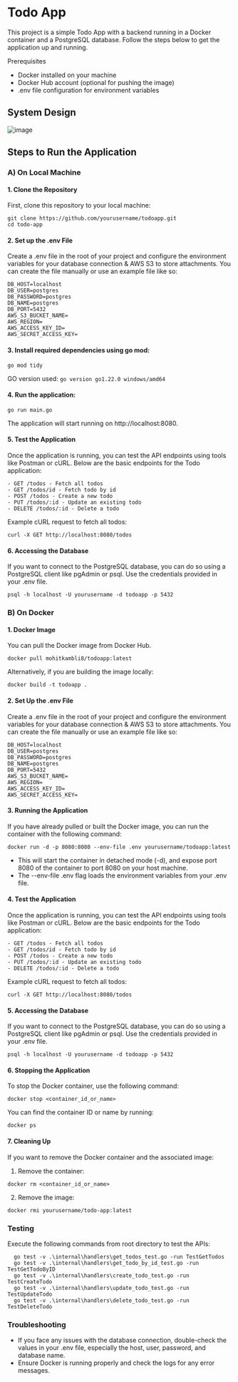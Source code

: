 # Todo App

This project is a simple Todo App with a backend running in a Docker container and a PostgreSQL database. Follow the steps below to get the application up and running.

Prerequisites
- Docker installed on your machine
- Docker Hub account (optional for pushing the image)
- .env file configuration for environment variables

## System Design

![image](https://github.com/user-attachments/assets/477cc5fb-cedb-4850-a95e-ad39bc4a1a13)


## Steps to Run the Application

### A) On Local Machine

#### 1. Clone the Repository

First, clone this repository to your local machine:

```
git clone https://github.com/yourusername/todoapp.git
cd todo-app
```

#### 2. Set up the .env File

Create a .env file in the root of your project and configure the environment variables for your database connection & AWS S3 to store attachments. You can create the file manually or use an example file like so:

```
DB_HOST=localhost
DB_USER=postgres
DB_PASSWORD=postgres
DB_NAME=postgres
DB_PORT=5432
AWS_S3_BUCKET_NAME=
AWS_REGION=
AWS_ACCESS_KEY_ID=
AWS_SECRET_ACCESS_KEY=
```

#### 3. Install required dependencies using go mod:

```
go mod tidy
```

GO version used: ```go version go1.22.0 windows/amd64```

#### 4. Run the application:

```
go run main.go
```

The application will start running on http://localhost:8080.


#### 5. Test the Application

Once the application is running, you can test the API endpoints using tools like Postman or cURL. Below are the basic endpoints for the Todo application:

```
- GET /todos - Fetch all todos
- GET /todos/id - Fetch todo by id
- POST /todos - Create a new todo
- PUT /todos/:id - Update an existing todo
- DELETE /todos/:id - Delete a todo
```

Example cURL request to fetch all todos:

```
curl -X GET http://localhost:8080/todos
```

#### 6. Accessing the Database

If you want to connect to the PostgreSQL database, you can do so using a PostgreSQL client like pgAdmin or psql. Use the credentials provided in your .env file.

```
psql -h localhost -U yourusername -d todoapp -p 5432
```


### B) On Docker

#### 1. Docker Image

You can pull the Docker image from Docker Hub.

```
docker pull mohitkambli8/todoapp:latest
```

Alternatively, if you are building the image locally:

```
docker build -t todoapp .
```

#### 2. Set Up the .env File

Create a .env file in the root of your project and configure the environment variables for your database connection & AWS S3 to store attachments. You can create the file manually or use an example file like so:

```
DB_HOST=localhost
DB_USER=postgres
DB_PASSWORD=postgres
DB_NAME=postgres
DB_PORT=5432
AWS_S3_BUCKET_NAME=
AWS_REGION=
AWS_ACCESS_KEY_ID=
AWS_SECRET_ACCESS_KEY=
```

#### 3. Running the Application

If you have already pulled or built the Docker image, you can run the container with the following command:

```
docker run -d -p 8080:8080 --env-file .env yourusername/todoapp:latest
```

- This will start the container in detached mode (-d), and expose port 8080 of the container to port 8080 on your host machine.
- The --env-file .env flag loads the environment variables from your .env file.


#### 4. Test the Application

Once the application is running, you can test the API endpoints using tools like Postman or cURL. Below are the basic endpoints for the Todo application:

```
- GET /todos - Fetch all todos
- GET /todos/id - Fetch todo by id
- POST /todos - Create a new todo
- PUT /todos/:id - Update an existing todo
- DELETE /todos/:id - Delete a todo
```

Example cURL request to fetch all todos:

```
curl -X GET http://localhost:8080/todos
```

#### 5. Accessing the Database

If you want to connect to the PostgreSQL database, you can do so using a PostgreSQL client like pgAdmin or psql. Use the credentials provided in your .env file.

```
psql -h localhost -U yourusername -d todoapp -p 5432
```

#### 6. Stopping the Application

To stop the Docker container, use the following command:

```
docker stop <container_id_or_name>
```

You can find the container ID or name by running:

```
docker ps
```

#### 7. Cleaning Up

If you want to remove the Docker container and the associated image:

1. Remove the container:

```
docker rm <container_id_or_name>
```

2. Remove the image:

```
docker rmi yourusername/todo-app:latest
```


### Testing

Execute the following commands from root directory to test the APIs:

```
  go test -v .\internal\handlers\get_todos_test.go -run TestGetTodos
  go test -v .\internal\handlers\get_todo_by_id_test.go -run TestGetTodoByID
  go test -v .\internal\handlers\create_todo_test.go -run TestCreateTodo
  go test -v .\internal\handlers\update_todo_test.go -run TestUpdateTodo
  go test -v .\internal\handlers\delete_todo_test.go -run TestDeleteTodo
```


### Troubleshooting

- If you face any issues with the database connection, double-check the values in your .env file, especially the host, user, password, and database name.
- Ensure Docker is running properly and check the logs for any error messages.
